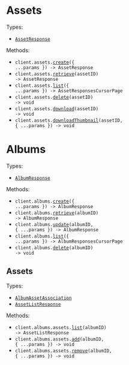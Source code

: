 # Assets

Types:

- <code><a href="./src/resources/assets.ts">AssetResponse</a></code>

Methods:

- <code title="post /api/assets">client.assets.<a href="./src/resources/assets.ts">create</a>({ ...params }) -> AssetResponse</code>
- <code title="get /api/assets/{asset_id}">client.assets.<a href="./src/resources/assets.ts">retrieve</a>(assetID) -> AssetResponse</code>
- <code title="get /api/assets">client.assets.<a href="./src/resources/assets.ts">list</a>({ ...params }) -> AssetResponsesCursorPage</code>
- <code title="delete /api/assets/{asset_id}">client.assets.<a href="./src/resources/assets.ts">delete</a>(assetID) -> void</code>
- <code title="get /api/assets/{asset_id}/download">client.assets.<a href="./src/resources/assets.ts">download</a>(assetID) -> void</code>
- <code title="get /api/assets/{asset_id}/thumbnail">client.assets.<a href="./src/resources/assets.ts">downloadThumbnail</a>(assetID, { ...params }) -> void</code>

# Albums

Types:

- <code><a href="./src/resources/albums/albums.ts">AlbumResponse</a></code>

Methods:

- <code title="post /api/albums">client.albums.<a href="./src/resources/albums/albums.ts">create</a>({ ...params }) -> AlbumResponse</code>
- <code title="get /api/albums/{album_id}">client.albums.<a href="./src/resources/albums/albums.ts">retrieve</a>(albumID) -> AlbumResponse</code>
- <code title="patch /api/albums/{album_id}">client.albums.<a href="./src/resources/albums/albums.ts">update</a>(albumID, { ...params }) -> AlbumResponse</code>
- <code title="get /api/albums">client.albums.<a href="./src/resources/albums/albums.ts">list</a>({ ...params }) -> AlbumResponsesCursorPage</code>
- <code title="delete /api/albums/{album_id}">client.albums.<a href="./src/resources/albums/albums.ts">delete</a>(albumID) -> void</code>

## Assets

Types:

- <code><a href="./src/resources/albums/assets.ts">AlbumAssetAssociation</a></code>
- <code><a href="./src/resources/albums/assets.ts">AssetListResponse</a></code>

Methods:

- <code title="get /api/albums/{album_id}/assets">client.albums.assets.<a href="./src/resources/albums/assets.ts">list</a>(albumID) -> AssetListResponse</code>
- <code title="post /api/albums/{album_id}/assets">client.albums.assets.<a href="./src/resources/albums/assets.ts">add</a>(albumID, { ...params }) -> void</code>
- <code title="delete /api/albums/{album_id}/assets">client.albums.assets.<a href="./src/resources/albums/assets.ts">remove</a>(albumID, { ...params }) -> void</code>
